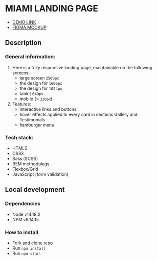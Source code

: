 <h1>MIAMI LANDING PAGE</h1>
<ul>
  <li><a href="https://vladbrynzia.github.io//creativeBacery_landing" taget="_blank">DEMO LINK</a></li>
  <li><a href="https://www.figma.com/file/dY3izAm0Vspsmra4lQWQIP/Bakerlab-(FE)?node-id=11342%3A1561" taget="_blank">FIGMA MOCKUP</a></li>
</ul>
<h2>Description</h2>
<h3>General information:</h3>
<ol>
  <li>
    Here is a fully responsive landing page, maintainable on the following screens:
    <ul>
  <li>
    large screen <code>2560px</code>
  </li>
  <li>
    the design for <code>1600px</code>
  </li>
  <li>
    the design for <code>1024px</code>
  </li>
  <li>
    tablet <code>640px</code>
  </li>
  <li>
    mobile (> <code>320px</code>)
  </li>
</ul>
  </li>
   <li>
    Features:
   <ul>
      <li>
    interactive links and buttons
  </li>
  <li>
    hover effects applied to every card in sections Gallery and Testimonials
  </li>
  <li>
    hamburger menu
  </li>
</ul>
  </li>
</ol>

<h3>Tech stack:</h3>
<ul>
  <li>HTML5</li>
  <li>CSS3</li>
  <li>Sass (SCSS)</li>
  <li>BEM methodology</li>
  <li>Flexbox/Grid</li>
  <li>JavaScript (form validation)</li>
</ul>

<h2>Local development</h2>
<h3>Dependencies</h3>
<ul>
  <li>Node v14.18.2</li>
  <li>NPM v6.14.15</li>
</ul>

<h3>How to install</h3>
<ul>
  <li>Fork and clone repo</li>
  <li>Run <code>npm install</code></li>
  <li>Run <code>npm start</code></li>
</ul>
